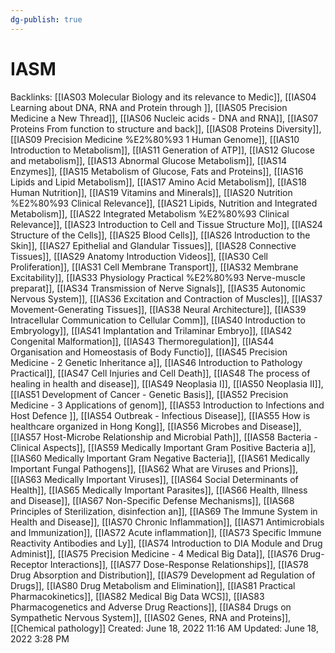 ```yaml
---
dg-publish: true
---
```


# IASM

Backlinks: [[IAS03 Molecular Biology and its relevance to Medic]], [[IAS04 Learning about DNA, RNA and Protein through ]], [[IAS05 Precision Medicine a New Thread]], [[IAS06 Nucleic acids - DNA and RNA]], [[IAS07 Proteins From function to structure and back]], [[IAS08 Proteins Diversity]], [[IAS09 Precision Medicine %E2%80%93 1 Human Genome]], [[IAS10 Introduction to Metabolism]], [[IAS11 Generation of ATP]], [[IAS12 Glucose and metabolism]], [[IAS13 Abnormal Glucose Metabolism]], [[IAS14 Enzymes]], [[IAS15 Metabolism of Glucose, Fats and Proteins]], [[IAS16 Lipids and Lipid Metabolism]], [[IAS17 Amino Acid Metabolism]], [[IAS18 Human Nutrition]], [[IAS19 Vitamins and Minerals]], [[IAS20 Nutrition %E2%80%93 Clinical Relevance]], [[IAS21 Lipids, Nutrition and Integrated Metabolism]], [[IAS22 Integrated Metabolism %E2%80%93 Clinical Relevance]], [[IAS23 Introduction to Cell and Tissue Structure Mo]], [[IAS24 Structure of the Cells]], [[IAS25 Blood Cells]], [[IAS26 Introduction to the Skin]], [[IAS27 Epithelial and Glandular Tissues]], [[IAS28 Connective Tissues]], [[IAS29 Anatomy Introduction Videos]], [[IAS30 Cell Proliferation]], [[IAS31 Cell Membrane Transport]], [[IAS32 Membrane Excitability]], [[IAS33 Physiology Practical %E2%80%93 Nerve-muscle preparat]], [[IAS34 Transmission of Nerve Signals]], [[IAS35 Autonomic Nervous System]], [[IAS36 Excitation and Contraction of Muscles]], [[IAS37 Movement-Generating Tissues]], [[IAS38 Neural Architecture]], [[IAS39 Intracellular Communication to Cellular Comm]], [[IAS40 Introduction to Embryology]], [[IAS41 Implantation and Trilaminar Embryo]], [[IAS42 Congenital Malformation]], [[IAS43 Thermoregulation]], [[IAS44 Organisation and Homeostasis of Body Functio]], [[IAS45 Precision Medicine - 2 Genetic Inheritance a]], [[IAS46 Introduction to Pathology Practical]], [[IAS47 Cell Injuries and Cell Death]], [[IAS48 The process of healing in health and disease]], [[IAS49 Neoplasia I]], [[IAS50 Neoplasia II]], [[IAS51 Development of Cancer - Genetic Basis]], [[IAS52 Precision Medicine - 3 Applications of genom]], [[IAS53 Introduction to Infections and Host Defence ]], [[IAS54 Outbreak - Infectious Disease]], [[IAS55 How is healthcare organized in Hong Kong]], [[IAS56 Microbes and Disease]], [[IAS57 Host-Microbe Relationship and Microbial Path]], [[IAS58 Bacteria - Clinical Aspects]], [[IAS59 Medically Important Gram Positive Bacteria a]], [[IAS60 Medically Important Gram Negative Bacteria]], [[IAS61 Medically Important Fungal Pathogens]], [[IAS62 What are Viruses and Prions]], [[IAS63 Medically Important Viruses]], [[IAS64 Social Determinants of Health]], [[IAS65 Medically Important Parasites]], [[IAS66 Health, Illness and Disease]], [[IAS67 Non-Specific Defense Mechanisms]], [[IAS68 Principles of Sterilization, disinfection an]], [[IAS69 The Immune System in Health and Disease]], [[IAS70 Chronic Inflammation]], [[IAS71 Antimicrobials and Immunization]], [[IAS72 Acute inflammation]], [[IAS73 Specific Immune Reactivity Antibodies and Ly]], [[IAS74 Introduction to DIA Module and Drug Administ]], [[IAS75 Precision Medicine - 4 Medical Big Data]], [[IAS76 Drug-Receptor Interactions]], [[IAS77 Dose-Response Relationships]], [[IAS78 Drug Absorption and Distribution]], [[IAS79 Development ad Regulation of Drugs]], [[IAS80 Drug Metabolism and Elimination]], [[IAS81 Practical Pharmacokinetics]], [[IAS82 Medical Big Data WCS]], [[IAS83 Pharmacogenetics and Adverse Drug Reactions]], [[IAS84 Drugs on Sympathetic Nervous System]], [[IAS02 Genes, RNA and Proteins]], [[Chemical pathology]]
Created: June 18, 2022 11:16 AM
Updated: June 18, 2022 3:28 PM